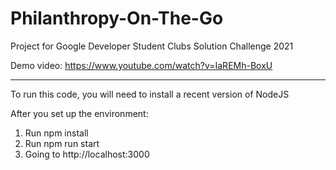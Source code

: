 # Philanthropy-On-The-Go

Project for Google Developer Student Clubs Solution Challenge 2021

Demo video: 
https://www.youtube.com/watch?v=IaREMh-BoxU 

_________________________________________________________________________

To run this code, you will need to install a recent version of NodeJS

After you set up the environment:

1. Run npm install
2. Run npm run start
3. Going to http://localhost:3000
